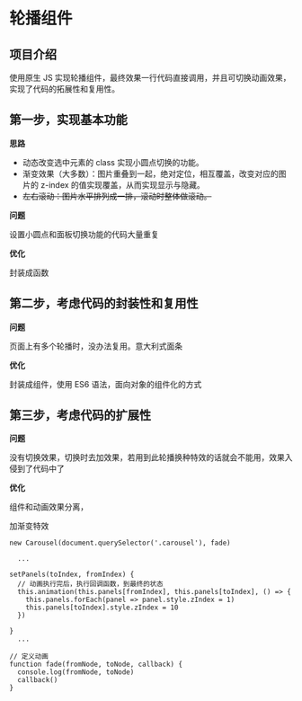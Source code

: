 # 轮播组件

## 项目介绍
使用原生 JS 实现轮播组件，最终效果一行代码直接调用，并且可切换动画效果，实现了代码的拓展性和复用性。

## 第一步，实现基本功能

**思路**
- 动态改变选中元素的 class 实现小圆点切换的功能。
- 渐变效果（大多数）：图片重叠到一起，绝对定位，相互覆盖，改变对应的图片的 z-index 的值实现覆盖，从而实现显示与隐藏。 
- ~~左右滚动：图片水平排列成一排，滚动时整体做滚动。~~

**问题**

设置小圆点和面板切换功能的代码大量重复

**优化**

封装成函数


## 第二步，考虑代码的封装性和复用性

**问题**

页面上有多个轮播时，没办法复用。意大利式面条

**优化**

封装成组件，使用 ES6 语法，面向对象的组件化的方式


## 第三步，考虑代码的扩展性

**问题**

没有切换效果，切换时去加效果，若用到此轮播换种特效的话就会不能用，效果入侵到了代码中了

**优化**

组件和动画效果分离，

加渐变特效
```
new Carousel(document.querySelector('.carousel'), fade)

  ...

setPanels(toIndex, fromIndex) {
  // 动画执行完后，执行回调函数，到最终的状态
  this.animation(this.panels[fromIndex], this.panels[toIndex], () => {
    this.panels.forEach(panel => panel.style.zIndex = 1)
    this.panels[toIndex].style.zIndex = 10
  })

}
  ...

// 定义动画
function fade(fromNode, toNode, callback) {
  console.log(fromNode, toNode)
  callback()
}
```




